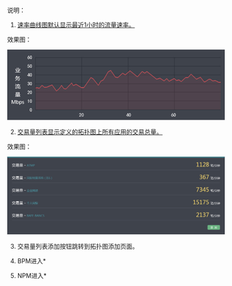 说明：

1. [速率曲线图默认显示最近1小时的流量速率。](/应用速率曲线图.md)

  效果图：

  ![](/assets/应用速率曲线图.png)

2. [交易量列表显示定义的拓扑图上所有应用的交易总量。](/应用交易量列表.md)

  效果图：

  ![](/assets/应用交易量列表.png)

3. 交易量列表添加按钮跳转到拓扑图添加页面。

4. BPM进入\*

5. NPM进入\*



